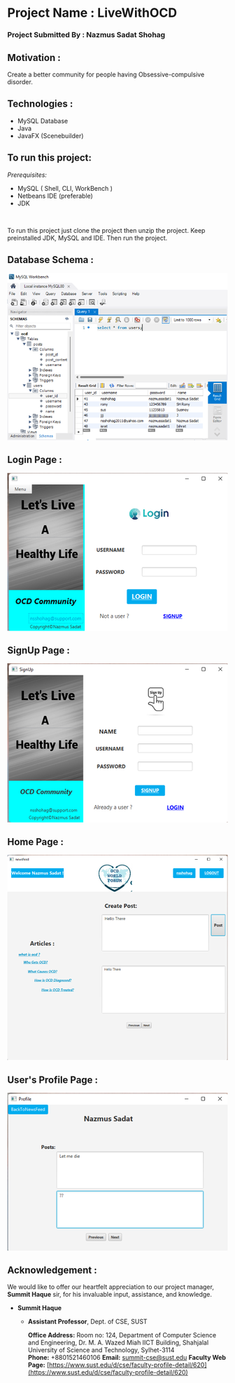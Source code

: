 # Project Name : LiveWithOCD
### Project Submitted By : Nazmus Sadat Shohag
## Motivation :
Create a better community for people having Obsessive-compulsive disorder.

## Technologies :
- MySQL Database
- Java
- JavaFX (Scenebuilder)

## To run this project:
*Prerequisites:*

- MySQL ( Shell, CLI, WorkBench )
- Netbeans IDE (preferable)
- JDK
<br>

To run this project just clone the project then unzip the project. Keep preinstalled JDK, MySQL and IDE. Then run the project.

## Database Schema :
![Database Schema](https://github.com/nsshohag/LiveWithOCD/blob/main/database.png)

## Login Page :
![Login Page](https://github.com/nsshohag/LiveWithOCD/blob/main/login.png)

## SignUp Page :
![SignUp Page](https://github.com/nsshohag/LiveWithOCD/blob/main/signup.png)

## Home Page :
![Home Page](https://github.com/nsshohag/LiveWithOCD/blob/main/forum.png)

## User's Profile Page :
![User's Profile](https://github.com/nsshohag/LiveWithOCD/blob/main/userprofile.png)


## Acknowledgement :
We would like to offer our heartfelt appreciation to our project manager, **Summit Haque** sir, for his invaluable input, assistance, and knowledge.

- **Summit Haque**

  - **Assistant Professor**, Dept. of CSE, SUST
  
    **Office Address:** Room no: 124, Department of Computer Science and Engineering, Dr. M. A. Wazed Miah IICT Building, Shahjalal University of Science and Technology,          Sylhet-3114  
    **Phone:** +8801521460106 
    **Email:** summit-cse@sust.edu
     **Faculty Web Page:**
     [https://www.sust.edu/d/cse/faculty-profile-detail/620](https://www.sust.edu/d/cse/faculty-profile-detail/620)

